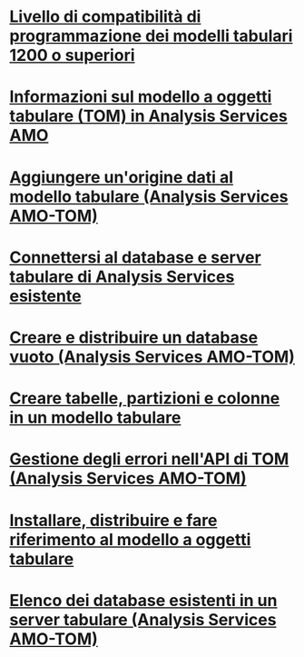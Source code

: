 # [Livello di compatibilità di programmazione dei modelli tabulari 1200 o superiori](tabular-model-programming-for-compatibility-level-1200.md)

# [Informazioni sul modello a oggetti tabulare (TOM) in Analysis Services AMO](introduction-to-the-tabular-object-model-tom-in-analysis-services-amo.md)
# [Aggiungere un'origine dati al modello tabulare (Analysis Services AMO-TOM)](add-a-data-source-to-tabular-model-analysis-services-amo-tom.md)
# [Connettersi al database e server tabulare di Analysis Services esistente](connect-to-existing-analysis-services-tabular-server-and-database.md)
# [Creare e distribuire un database vuoto (Analysis Services AMO-TOM)](create-and-deploy-an-empty-database-analysis-services-amo-tom.md)
# [Creare tabelle, partizioni e colonne in un modello tabulare](create-tables-partitions-and-columns-in-a-tabular-model.md)
# [Gestione degli errori nell'API di TOM (Analysis Services AMO-TOM)](handling-errors-in-the-tom-api-analysis-services-amo-tom.md)
# [Installare, distribuire e fare riferimento al modello a oggetti tabulare](install-distribute-and-reference-the-tabular-object-model.md)
# [Elenco dei database esistenti in un server tabulare (Analysis Services AMO-TOM)](list-existing-databases-on-a-tabular-server-analysis-services-amo-tom.md)
